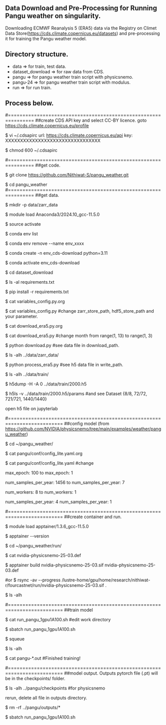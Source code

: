 ## Data Download and Pre-Processing for Running Pangu weather on singularity.
Downloading ECMWF Reanalysis 5 (ERA5) data via the Registry on Climet Data Store(https://cds.climate.copernicus.eu/datasets) and pre-processing it for training the Pangu weather model.
## Directory structure.
- data => for train, test data.
- dataset_download => for raw data from CDS.
- pangu => for pangu weather train script with physicsnemo.
- pangu-24 => for pangu weather train script with modulus. 
- run => for run train.
## Process below.
#===============================================================
##create CDS API key and select CC-BY licence.
goto https://cds.climate.copernicus.eu/profile

$ vi ~/.cdsapirc
url: https://cds.climate.copernicus.eu/api
key: XXXXXXXXXXXXXXXXXXXXXXXXXXXXXXXX

$ chmod 600 ~/.cdsapirc

#===============================================================
##get code.

$ git clone https://github.com/Nithiwat-S/pangu_weather.git

$ cd pangu_weather
#===============================================================
##get data.

$ mkdir -p data/zarr_data

$ module load Anaconda3/2024.10_gcc-11.5.0

$ source activate

$ conda env list

$ conda env remove --name env_xxxx

$ conda create -n env_cds-download python=3.11

$ conda activate env_cds-download

$ cd dataset_download

$ ls -al requirements.txt

$ pip install -r requirements.txt

$ cat variables_config.py.org

$ cat variables_config.py  #change zarr_store_path, hdf5_store_path and your parameter.

$ cat download_era5.py.org

$ cat download_era5.py  #change month from range(1, 13) to range(1, 3)

$ python download.py  #see data file in download_path.

$ ls -alh ../data/zarr_data/

$ python process_era5.py  #see h5 data file in write_path.

$ ls -alh ../data/train/

$ h5dump -H -A 0 ../data/train/2000.h5

$ h5ls -v ../data/train/2000.h5/params  #and see Dataset {8/8, 72/72, 721/721, 1440/1440}

open h5 file on jupyterlab

#=========================================================================
##config model (from https://github.com/NVIDIA/physicsnemo/tree/main/examples/weather/pangu_weather)

$ cd ~/pangu_weather/

$ cat pangu/conf/config_lite.yaml.org

$ cat pangu/conf/config_lite.yaml  #change

max_epoch: 100 to max_epoch: 1

num_samples_per_year: 1456 to num_samples_per_year: 7

num_workers: 8 to num_workers: 1

num_samples_per_year: 4 num_samples_per_year: 1

#=========================================================================
##create container and run.

$ module load apptainer/1.3.6_gcc-11.5.0

$ apptainer --version

$ cd ~/pangu_weather/run/

$ cat nvidia-physicsnemo-25-03.def

$ apptainer build nvidia-physicsnemo-25-03.sif nvidia-physicsnemo-25-03.def

#or $ rsync -av --progress /lustre-home/gpu/home/research/nithiwat-r/fourcastnet/run/nvidia-physicsnemo-25-03.sif .

$ ls -alh

#=========================================================================
##train model

$ cat run_pangu_1gpu1A100.sh  #edit work directory

$ sbatch run_pangu_1gpu1A100.sh

$ squeue

$ ls -alh

$ cat pangu-*.out  #Finished training!

#=========================================================================
##model output. Outputs pytorch file (.pt) will be in the checkpoints/ folder.

$ ls -alh ../pangu/checkpoints  #for physicsnemo

rerun, delete all file in outputs directory.

$ rm -rf ../pangu/outputs/*

$ sbatch run_pangu_1gpu1A100.sh